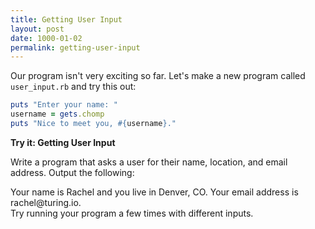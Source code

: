 ```yaml
---
title: Getting User Input
layout: post
date: 1000-01-02
permalink: getting-user-input
---
```


Our program isn't very exciting so far. Let's make a new program called `user_input.rb` and try this out:

```ruby
puts "Enter your name: "
username = gets.chomp
puts "Nice to meet you, #{username}."
```

<div class="card cyan">
  <div class="card-content white-text">
    <span class="card-title black-text"><b>Try it: Getting User Input</b></span>
    <p>
      Write a program that asks a user for their name, location, and email address. Output the following:
      <br>
      <div class="output">
        Your name is Rachel and you live in Denver, CO. Your email address is rachel@turing.io.
      </div>
      Try running your program a few times with different inputs.
    </p>
  </div>
</div>
